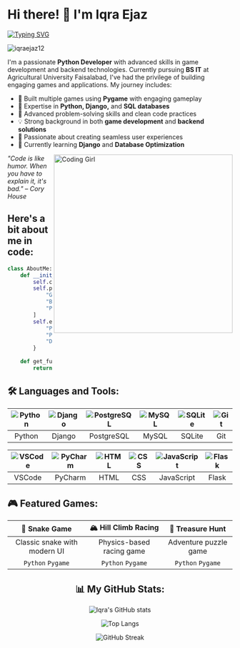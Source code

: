 # Hi there! 👋 I'm Iqra Ejaz

[![Typing SVG](https://readme-typing-svg.herokuapp.com?font=Fira+Code&size=22&pause=1000&color=FF69B4&width=500&lines=Python+Developer+🐍;Game+Developer+🎮;Backend+Developer+⚡;Problem+Solver+🧩;BS+IT+Student+📚)](https://git.io/typing-svg)

<p align="left"> <img src="https://komarev.com/ghpvc/?username=iqraejaz12&label=Profile%20views&color=ff69b4&style=flat" alt="iqraejaz12" /> </p>

I'm a passionate **Python Developer** with advanced skills in game development and backend technologies. Currently pursuing **BS IT** at Agricultural University Faisalabad, I've had the privilege of building engaging games and applications. My journey includes:

- 🚀 Built multiple games using **Pygame** with engaging gameplay
- 🎯 Expertise in **Python, Django,** and **SQL databases**  
- 🌟 Advanced problem-solving skills and clean code practices
- 💡 Strong background in both **game development** and **backend solutions**
- 📱 Passionate about creating seamless user experiences
- 🧬 Currently learning **Django** and **Database Optimization**

<img align="right" alt="Coding Girl" width="400" src="https://raw.githubusercontent.com/abhisheknaiidu/abhisheknaiidu/master/code.gif">

*"Code is like humor. When you have to explain it, it's bad." – Cory House*

## Here's a bit about me in code:
```python
class AboutMe:
    def __init__(self):
        self.current_role = "Python Developer & BS IT Student"
        self.passions = [
            "Game Development",
            "Backend Development", 
            "Problem Solving"
        ]
        self.experience = {
            "Python": "Advanced",
            "Pygame": "Good", 
            "Django": "Learning"
        }
    
    def get_fun_fact(self):
        return "I turn coffee into code and ideas into reality! ☕🚀"
```

## 🛠️ Languages and Tools:

| ![Python](https://skillicons.dev/icons?i=python) | ![Django](https://skillicons.dev/icons?i=django) | ![PostgreSQL](https://skillicons.dev/icons?i=postgresql) | ![MySQL](https://skillicons.dev/icons?i=mysql) | ![SQLite](https://skillicons.dev/icons?i=sqlite) | ![Git](https://skillicons.dev/icons?i=git) |
|:---:|:---:|:---:|:---:|:---:|:---:|
| Python | Django | PostgreSQL | MySQL | SQLite | Git |

| ![VSCode](https://skillicons.dev/icons?i=vscode) | ![PyCharm](https://skillicons.dev/icons?i=pycharm) | ![HTML](https://skillicons.dev/icons?i=html) | ![CSS](https://skillicons.dev/icons?i=css) | ![JavaScript](https://skillicons.dev/icons?i=js) | ![Flask](https://skillicons.dev/icons?i=flask) |
|:---:|:---:|:---:|:---:|:---:|:---:|
| VSCode | PyCharm | HTML | CSS | JavaScript | Flask |

## 🎮 Featured Games:

| 🐍 **Snake Game** | 🏔️ **Hill Climb Racing** | 💎 **Treasure Hunt** |
|:---:|:---:|:---:|
| Classic snake with modern UI | Physics-based racing game | Adventure puzzle game |
| `Python` `Pygame` | `Python` `Pygame` | `Python` `Pygame` |

<div align="center">

## 📊 My GitHub Stats:

![Iqra's GitHub stats](https://github-readme-stats.vercel.app/api?username=iqraejaz12&show_icons=true&theme=radical)

![Top Langs](https://github-readme-stats.vercel.app/api/top-langs/?username=iqraejaz12&layout=compact&theme=radical)

![GitHub Streak](https://github-readme-streak-stats.herokuapp.com/?user=iqraejaz12&theme=radical)

</div>
